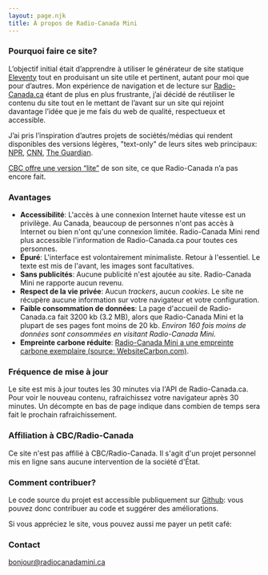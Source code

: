 ```yaml
---
layout: page.njk
title: À propos de Radio-Canada Mini
---
```

### Pourquoi faire ce site?
L’objectif initial était d’apprendre à utiliser le générateur de site statique [Eleventy](https://11ty.dev/) tout en produisant un site utile et pertinent, autant pour moi que pour d’autres. Mon expérience de navigation et de lecture sur [Radio-Canada.ca](https://ici.radio-canada.ca/) étant de plus en plus frustrante, j’ai décidé de réutiliser le contenu du site tout en le mettant de l’avant sur un site qui rejoint davantage l’idée que je me fais du web de qualité, respectueux et accessible.

J’ai pris l’inspiration d’autres projets de sociétés/médias qui rendent disponibles des versions légères, "text-only" de leurs sites web principaux: [NPR](https://text.npr.org/), [CNN](http://lite.cnn.com/en), [The Guardian](https://www.skinnyguardian.xyz/). 

[CBC offre une version “lite”](https://www.cbc.ca/lite/) de son site, ce que Radio-Canada n’a pas encore fait.

### Avantages
* **Accessibilité**: L'accès à une connexion Internet haute vitesse est un privilège. Au Canada, beaucoup de personnes n'ont pas accès à Internet ou bien n'ont qu'une connexion limitée. Radio-Canada Mini rend plus accessible l'information de Radio-Canada.ca pour toutes ces personnes.
* **Épuré**: L'interface est volontairement minimaliste. Retour à l'essentiel. Le texte est mis de l'avant, les images sont facultatives.
* **Sans publicités**: Aucune publicité n'est ajoutée au site. Radio-Canada Mini ne rapporte aucun revenu.
* **Respect de la vie privée**: Aucun *trackers*, aucun *cookies*. Le site ne récupère aucune information sur votre navigateur et votre configuration.
* **Faible consommation de données**: La page d'accueil de Radio-Canada.ca fait 3200 kb (3.2 MB), alors que Radio-Canada Mini et la plupart de ses pages font moins de 20 kb. *Environ 160 fois moins de données sont consommées en visitant Radio-Canada Mini.*
* **Empreinte carbone réduite**: [Radio-Canada Mini a une empreinte carbone exemplaire (source: WebsiteCarbon.com)](https://www.websitecarbon.com/website/radiocanadamini-ca/).

### Fréquence de mise à jour
Le site est mis à jour toutes les 30 minutes via l'API de Radio-Canada.ca. Pour voir le nouveau contenu, rafraichissez votre navigateur après 30 minutes. Un décompte en bas de page indique dans combien de temps sera fait le prochain rafraichissement.

### Affiliation à CBC/Radio-Canada
Ce site n'est pas affilié à CBC/Radio-Canada. Il s'agit d'un projet personnel mis en ligne sans aucune intervention de la société d'État. 

### Comment contribuer?
Le code source du projet est accessible publiquement sur [Github](https://github.com/jr-b/radiocanadalite): vous pouvez donc contribuer au code et suggérer des améliorations.

Si vous appréciez le site, vous pouvez aussi me payer un petit café:
<div style="margin-top:0;"><script type="text/javascript" src="https://cdnjs.buymeacoffee.com/1.0.0/button.prod.min.js" data-name="bmc-button" data-slug="jrbra" data-color="#FFDD00" data-emoji="" data-font="Bree" data-text="Offrez-moi un café" data-outline-color="#000000" data-font-color="#000000" data-coffee-color="#ffffff" ></script></div>

### Contact
<a href="mailto:bonjour@rc-lite.xyz">bonjour@radiocanadamini.ca</a>
